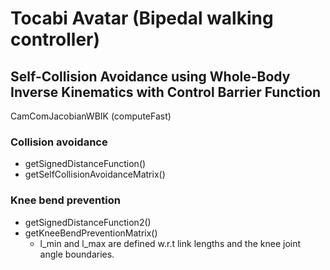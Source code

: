 # Tocabi Avatar (Bipedal walking controller)

## Self-Collision Avoidance using Whole-Body Inverse Kinematics with Control Barrier Function

CamComJacobianWBIK (computeFast)

### Collision avoidance
- getSignedDistanceFunction()
- getSelfCollisionAvoidanceMatrix()

### Knee bend prevention
- getSignedDistanceFunction2()
- getKneeBendPreventionMatrix()
    - l_min and l_max are defined w.r.t link lengths and the knee joint angle boundaries. 